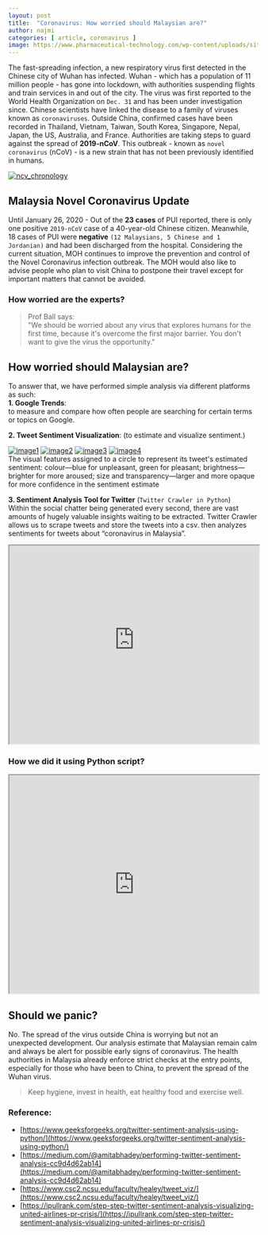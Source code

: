 ```yaml
---
layout: post
title:  "Coronavirus: How worried should Malaysian are?"
author: najmi
categories: [ article, coronavirus ]
image: https://www.pharmaceutical-technology.com/wp-content/uploads/sites/10/2020/01/shutterstock_1622495458_final.jpg
---
```


The fast-spreading infection, a new respiratory virus first detected in the Chinese city of Wuhan has infected. Wuhan - which has a population of 11 million people - has gone into lockdown, with authorities suspending flights and train services in and out of the city. 
The virus was first reported to the World Health Organization on `Dec. 31` and has been under investigation since. Chinese scientists have linked the disease to a family of viruses known as `coronaviruses`. Outside China, confirmed cases have been recorded in Thailand, Vietnam, Taiwan, South Korea, Singapore, Nepal, Japan, the US, Australia, and France. Authorities are taking steps to guard against the spread of **2019-nCoV**. This outbreak - known as `novel coronavirus` (nCoV) - is a new strain that has not been previously identified in humans.

[![ncv_chronology](https://www.aljazeera.com/mritems/Images/2020/1/26/7972a4ce75ed40db8d49fc31f09f26f8_18.jpg)](#)

## **Malaysia Novel Coronavirus Update**
Until January 26, 2020 - Out of the **23 cases** of PUI reported, there is only one positive `2019-nCoV` case of a 40-year-old Chinese citizen. Meanwhile, 18 cases of PUI were **negative** `(12 Malaysians, 5 Chinese and 1 Jordanian)` and had been discharged from the hospital. Considering the current situation, MOH continues to improve the prevention and control of the Novel Coronavirus infection outbreak. The MOH would also like to advise people who plan to visit China to postpone their travel except for important matters that cannot be avoided. 

### **How worried are the experts?**<br>
> Prof Ball says: <br>"We should be worried about any virus that explores humans for the first time, because it's overcome the first major barrier. You don't want to give the virus the opportunity."

## How worried should Malaysian are?
To answer that, we have performed simple analysis via different platforms as such:<br>
**1. Google Trends**: <br>to measure and compare how often people are searching for certain terms or topics on Google.<br>
<script type="text/javascript" src="https://ssl.gstatic.com/trends_nrtr/2051_RC11/embed_loader.js"></script> <script type="text/javascript"> trends.embed.renderExploreWidget("TIMESERIES", {"comparisonItem":[{"keyword":"coronavirus","geo":"MY","time":"now 7-d"},{"keyword":"corona virus","geo":"MY","time":"now 7-d"},{"keyword":"Virus corona","geo":"MY","time":"now 7-d"},{"keyword":"coronavirus Malaysia","geo":"MY","time":"now 7-d"}],"category":0,"property":""}, {"exploreQuery":"date=now%207-d&geo=MY&q=coronavirus,corona%20virus,Virus%20corona,coronavirus%20Malaysia","guestPath":"https://trends.google.com:443/trends/embed/"}); </script> 

**2. Tweet Sentiment Visualization**: (to estimate and visualize sentiment.)

[![image1](https://ukkdosm.github.io/blog/assets/images/sentA01-441PM.JPG)](#)
[![image2](https://ukkdosm.github.io/blog/assets/images/sentA02-441PM.JPG)](#)
[![image3](https://ukkdosm.github.io/blog/assets/images/sentA03-441PM.JPG)](#)
[![image4](https://ukkdosm.github.io/blog/assets/images/sentA04-441PM.JPG)](#)<br>
The visual features assigned to a circle to represent its tweet's estimated sentiment: colour—blue for unpleasant, green for pleasant; brightness—brighter for more aroused; size and transparency—larger and more opaque for more confidence in the sentiment estimate

**3. Sentiment Analysis Tool for Twitter** (`Twitter Crawler in Python`) <br>
Within the social chatter being generated every second, there are vast amounts of hugely valuable insights waiting to be extracted. Twitter Crawler allows us to scrape tweets and store the tweets into a csv. then analyzes sentiments for tweets about “coronavirus in Malaysia”. 

<iframe src="https://dc8bsfv4udm20.cloudfront.net/odo/?id=dGJjXzYwODI1MTZfNjIyNjI2MQ" width="100%" height="400"></iframe>

### How we did it using Python script?
<iframe src="https://drive.google.com/file/d/17_00lpi6_Zp5SGruazvmP7CdTMpgt9L9/preview" width="100%" height="440"></iframe>

## Should we panic?
No. The spread of the virus outside China is worrying but not an unexpected development. Our analysis estimate that Malaysian remain calm and always be alert for possible early signs of coronavirus. The health authorities in Malaysia already enforce strict checks at the entry points, especially for those who have been to China, to prevent the spread of the Wuhan virus. 

> Keep hygiene, invest in health, eat healthy food and exercise well.

### Reference:
* [https://www.geeksforgeeks.org/twitter-sentiment-analysis-using-python/](https://www.geeksforgeeks.org/twitter-sentiment-analysis-using-python/)
* [https://medium.com/@amitabhadey/performing-twitter-sentiment-analysis-cc9d4d62ab14](https://medium.com/@amitabhadey/performing-twitter-sentiment-analysis-cc9d4d62ab14)
* [https://www.csc2.ncsu.edu/faculty/healey/tweet_viz/](https://www.csc2.ncsu.edu/faculty/healey/tweet_viz/)
* [https://ipullrank.com/step-step-twitter-sentiment-analysis-visualizing-united-airlines-pr-crisis/](https://ipullrank.com/step-step-twitter-sentiment-analysis-visualizing-united-airlines-pr-crisis/)


